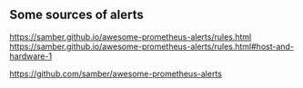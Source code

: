 ## Some sources of alerts

https://samber.github.io/awesome-prometheus-alerts/rules.html
https://samber.github.io/awesome-prometheus-alerts/rules.html#host-and-hardware-1

https://github.com/samber/awesome-prometheus-alerts